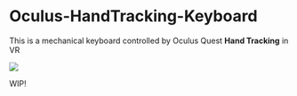 # Oculus-HandTracking-Keyboard

This is a mechanical keyboard controlled by Oculus Quest **Hand Tracking** in VR

<a href="https://vk.com/video_ext.php?oid=452400179&id=456239667&hash=15b8ecaf4411097a&hd=2"><img src="https://i.ibb.co/4Z4nYH4/link.png"></a>

WIP!